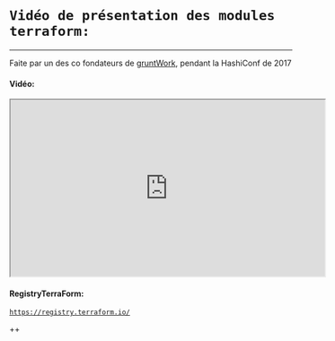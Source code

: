 # `Vidéo de présentation des modules terraform:`
___

Faite par un des co fondateurs de [gruntWork](https://www.gruntwork.io), pendant la HashiConf de 2017

#### Vidéo:

<html>
    <body>
        <iframe width="560" height="315" src="https://www.youtube.com/embed/LVgP63BkhKQ">
        </iframe>
    </body>
</html>

#### RegistryTerraForm:

[`https://registry.terraform.io/`](https://registry.terraform.io/)


++

